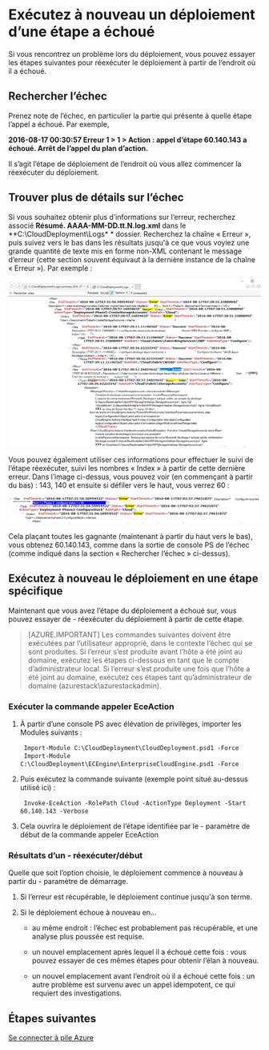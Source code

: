 <properties
    pageTitle="Exécutez à nouveau un déploiement d’une étape a échoué | Microsoft Azure"
    description="Si vous rencontrez un problème lors du déploiement, vous pouvez essayer les étapes suivantes pour réexécuter le déploiement à partir de l’endroit où il a échoué."
    services="azure-stack"
    documentationCenter=""
    authors="ErikjeMS"
    manager="byronr"
    editor=""/>

<tags
    ms.service="azure-stack"
    ms.workload="na"
    ms.tgt_pltfrm="na"
    ms.devlang="na"
    ms.topic="get-started-article"
    ms.date="09/26/2016"
    ms.author="erikje"/>
    
# <a name="rerun-a-deployment-from-a-failed-step"></a>Exécutez à nouveau un déploiement d’une étape a échoué
  
Si vous rencontrez un problème lors du déploiement, vous pouvez essayer les étapes suivantes pour réexécuter le déploiement à partir de l’endroit où il a échoué.

## <a name="find-the-failure"></a>Rechercher l’échec

Prenez note de l’échec, en particulier la partie qui présente à quelle étape l’appel a échoué. Par exemple,

**2016-08-17 00:30:57 Erreur 1 > 1 > Action : appel d’étape 60.140.143 a échoué. Arrêt de l’appel du plan d’action.**

Il s’agit l’étape de déploiement de l’endroit où vous allez commencer la réexécuter du déploiement.

## <a name="find-more-detail-on-the-failure"></a>Trouver plus de détails sur l’échec

Si vous souhaitez obtenir plus d’informations sur l’erreur, recherchez associé **Résumé. AAAA-MM-DD.tt.N.log.xml** dans le **C:\CloudDeployment\Logs\* * dossier.
Recherchez la chaîne « Erreur », puis suivez vers le bas dans les résultats jusqu'à ce que vous voyiez une grande quantité de texte mis en forme non-XML contenant le message d’erreur (cette section souvent équivaut à la dernière instance de la chaîne « Erreur »). Par exemple :

![Exemple d’erreur](media/azure-stack-rerun-deploy/image01.png)

Vous pouvez également utiliser ces informations pour effectuer le suivi de l’étape réexécuter, suivi les nombres « Index » à partir de cette dernière erreur. Dans l’image ci-dessus, vous pouvez voir (en commençant à partir du bas) : 143, 140 et ensuite si défiler vers le haut, vous verrez 60 :

![Exemple d’erreur](media/azure-stack-rerun-deploy/image02.png)

Cela plaçant toutes les gagnante (maintenant à partir du haut vers le bas), vous obtenez 60.140.143, comme dans la sortie de console PS de l’échec (comme indiqué dans la section « Rechercher l’échec » ci-dessus).

## <a name="rerun-the-deployment-at-a-specific-step"></a>Exécutez à nouveau le déploiement en une étape spécifique

Maintenant que vous avez l’étape du déploiement a échoué sur, vous pouvez essayer de - réexécuter du déploiement à partir de cette étape.

> [AZURE.IMPORTANT] Les commandes suivantes doivent être exécutées par l’utilisateur approprié, dans le contexte l’échec qui se sont produites. Si l’erreur s’est produite avant l’hôte a été joint au domaine, exécutez les étapes ci-dessous en tant que le compte d’administrateur local. Si l’erreur s’est produite une fois que l’hôte a été joint au domaine, exécutez ces étapes tant qu’administrateur de domaine (azurestack\azurestackadmin).

### <a name="execute-the-invoke-eceaction-command"></a>Exécuter la commande appeler EceAction

1. À partir d’une console PS avec élévation de privilèges, importer les Modules suivants :

        Import-Module C:\CloudDeployment\CloudDeployment.psd1 -Force
        Import-Module C:\CloudDeployment\ECEngine\EnterpriseCloudEngine.psd1 -Force 

2. Puis exécutez la commande suivante (exemple point situé au-dessus utilisé ici) :

        Invoke-EceAction -RolePath Cloud -ActionType Deployment -Start 60.140.143 -Verbose

3.  Cela ouvrira le déploiement de l’étape identifiée par le - paramètre de début de la commande appeler EceAction

### <a name="results-of-a--rerun-start"></a>Résultats d’un - réexécuter/début

Quelle que soit l’option choisie, le déploiement commence à nouveau à partir du - paramètre de démarrage.

1.  Si l’erreur est récupérable, le déploiement continue jusqu'à son terme.

2.  Si le déploiement échoue à nouveau en...
    
    - au même endroit : l’échec est probablement pas récupérable, et une analyse plus poussée est requise.

    - un nouvel emplacement après lequel il a échoué cette fois : vous pouvez essayer de ces mêmes étapes pour obtenir l’élan à nouveau.

    - un nouvel emplacement avant l’endroit où il a échoué cette fois : un autre problème est survenu avec un appel idempotent, ce qui requiert des investigations.

## <a name="next-steps"></a>Étapes suivantes

[Se connecter à pile Azure](azure-stack-connect-azure-stack.md)







